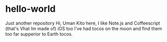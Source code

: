 # hello-world
Just another repository
Hi, Uman
Kito here, I like Note.js and  Coffeescript (that's Vhat Im made of) iOS too 
I've had tocos on the moon and find them too far supperior to Earth tocos.
